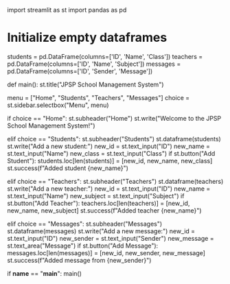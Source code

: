 import streamlit as st
import pandas as pd

# Initialize empty dataframes
students = pd.DataFrame(columns=['ID', 'Name', 'Class'])
teachers = pd.DataFrame(columns=['ID', 'Name', 'Subject'])
messages = pd.DataFrame(columns=['ID', 'Sender', 'Message'])

def main():
    st.title("JPSP School Management System")
    
menu = ["Home", "Students", "Teachers", "Messages"]
    choice = st.sidebar.selectbox("Menu", menu)
    
if choice == "Home":
        st.subheader("Home")
        st.write("Welcome to the JPSP School Management System!")
    
 elif choice == "Students":
        st.subheader("Students")
        st.dataframe(students)
        st.write("Add a new student:")
        new_id = st.text_input("ID")
        new_name = st.text_input("Name")
        new_class = st.text_input("Class")
        if st.button("Add Student"):
            students.loc[len(students)] = [new_id, new_name, new_class]
            st.success(f"Added student {new_name}")
    
elif choice == "Teachers":
        st.subheader("Teachers")
        st.dataframe(teachers)
        st.write("Add a new teacher:")
        new_id = st.text_input("ID")
        new_name = st.text_input("Name")
        new_subject = st.text_input("Subject")
        if st.button("Add Teacher"):
            teachers.loc[len(teachers)] = [new_id, new_name, new_subject]
            st.success(f"Added teacher {new_name}")
    
elif choice == "Messages":
        st.subheader("Messages")
        st.dataframe(messages)
        st.write("Add a new message:")
        new_id = st.text_input("ID")
        new_sender = st.text_input("Sender")
        new_message = st.text_area("Message")
        if st.button("Add Message"):
            messages.loc[len(messages)] = [new_id, new_sender, new_message]
            st.success(f"Added message from {new_sender}")

if __name__ == "__main__":
    main()
